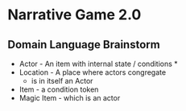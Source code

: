 ﻿# Narrative Game 2.0

## Domain Language Brainstorm

* Actor - An item with internal state / conditions
	* 
* Location - A place where actors congregate
	* is in itself an Actor
* Item - a condition token
* Magic Item - which is an actor